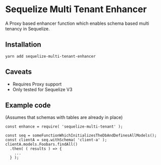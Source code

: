 # Sequelize Multi Tenant Enhancer

A Proxy based enhancer function which enables schema based multi tenancy in Sequelize.

## Installation

```
yarn add sequelize-multi-tenant-enhancer
```

## Caveats

* Requires Proxy support
* Only tested for Sequelize V3

## Example code

(Assumes that schemas with tables are already in place)

```
const enhance = require( 'sequelize-multi-tenant' );

const seq = someFunctionWhichInitializesTheDbAndDefinesAllModels();
const clientA = seq.withSchema( 'client-a' );
clientA.models.Foobars.findAll()
  .then( ( results ) => {
    ...
  } );
```
